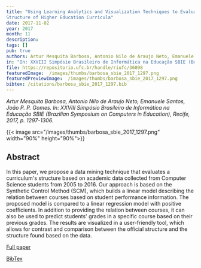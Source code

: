 ```yaml
---
title: "Using Learning Analytics and Visualization Techniques to Evaluate the
Structure of Higher Education Curricula" 
date: 2017-11-02
year: 2017
month: 11
description:
tags: []
pub: true
authors: Artur Mesquita Barbosa, Antonio Nilo de Araujo Neto, Emanuele Santos, João P. P. Gomes
in: "In: XXVIII Simpósio Brasileiro de Informática na Educação SBIE (Brazilian Symposium on Computers in Education), Recife, p. 1297-1306"
file: https://repositorio.ufc.br/handle/riufc/36898
featuredImage:  /images/thumbs/barbosa_sbie_2017_1297.png
featuredPreviewImage:  /images/thumbs/barbosa_sbie_2017_1297.png
bibtex: /citations/barbosa_sbie_2017_1297.bib
---
```


*Artur Mesquita Barbosa, Antonio Nilo de Araujo Neto, Emanuele Santos, João P. P. Gomes. In: XXVIII Simpósio Brasileiro de Informática na Educação SBIE (Brazilian Symposium on Computers in Education), Recife, 2017, p. 1297-1306.*

{{< image src="/images/thumbs/barbosa_sbie_2017_1297.png" width="90%" height="90%">}}

## Abstract

In this paper, we propose a data mining technique that evaluates a curriculum's structure based on academic data collected from Computer Science students from 2005 to 2016. Our approach is based on the Synthetic Control Method (SCM), which builds a linear model describing the relation between courses based on student performance information. The proposed model is compared to a linear regression model with positive coefficients. In addition to providing the relation between courses, it can also be used to predict students' grades in a specific course based on their previous grades. The results are visualized in a user-friendly tool, which allows for contrast and comparison between the official structure and the structure found based on the data.

[Full paper](https://repositorio.ufc.br/handle/riufc/36898)

[BibTex](/citations/barbosa_sbie_2017_1297.bib)